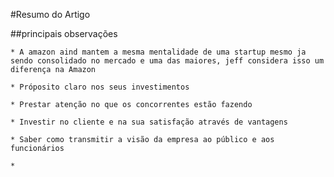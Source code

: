 #Resumo do Artigo

##principais observações

    * A amazon aind mantem a mesma mentalidade de uma startup mesmo ja sendo consolidado no mercado e uma das maiores, jeff considera isso um diferença na Amazon

    * Próposito claro nos seus investimentos

    * Prestar atenção no que os concorrentes estão fazendo

    * Investir no cliente e na sua satisfação através de vantagens

    * Saber como transmitir a visão da empresa ao público e aos funcionários

    *
